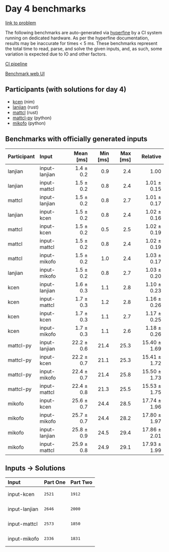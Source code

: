 # Day 4 benchmarks

[link to problem](https://adventofcode.com/2024/day/4)

The following benchmarks are auto-generated via
[hyperfine](https://github.com/sharkdp/hyperfine) by a CI system running on
dedicated hardware. As per the hyperfine documentation, results may be
inaccurate for times < 5 ms. These benchmarks represent the total time to read,
parse, and solve the given inputs, and, as such, some variation is expected due
to IO and other factors.

[CI pipeline](http://ci.papercode.net:8080/teams/main/pipelines/aoc2024)

[Benchmark web UI](https://aoc.ancalagon.black)


## Participants (with solutions for day 4)

- [kcen](https://github.com/kcen/aoc2024) (nim)
- [lanjian](https://github.com/lanjian/aoc-2024) (rust)
- [mattcl](https://github.com/mattcl/aoc2024) (rust)
- [mattcl-py](https://github.com/mattcl/aoc2024-py) (python)
- [mikofo](https://github.com/mikofo/aoc2024) (python)


## Benchmarks with officially generated inputs

| Participant | Input | Mean [ms] | Min [ms] | Max [ms] | Relative |
|:---|:---|---:|---:|---:|---:|
| lanjian | input-lanjian | 1.4 ± 0.2 | 0.9 | 2.4 | 1.00 |
| lanjian | input-mattcl | 1.5 ± 0.2 | 0.8 | 2.4 | 1.01 ± 0.15 |
| mattcl | input-lanjian | 1.5 ± 0.2 | 0.8 | 2.7 | 1.01 ± 0.17 |
| lanjian | input-kcen | 1.5 ± 0.2 | 0.8 | 2.4 | 1.02 ± 0.16 |
| mattcl | input-kcen | 1.5 ± 0.2 | 0.5 | 2.5 | 1.02 ± 0.19 |
| mattcl | input-mattcl | 1.5 ± 0.2 | 0.8 | 2.4 | 1.02 ± 0.19 |
| mattcl | input-mikofo | 1.5 ± 0.2 | 1.0 | 2.4 | 1.03 ± 0.17 |
| lanjian | input-mikofo | 1.5 ± 0.2 | 0.8 | 2.7 | 1.03 ± 0.20 |
| kcen | input-lanjian | 1.6 ± 0.3 | 1.1 | 2.8 | 1.10 ± 0.23 |
| kcen | input-mattcl | 1.7 ± 0.3 | 1.2 | 2.8 | 1.16 ± 0.26 |
| kcen | input-kcen | 1.7 ± 0.3 | 1.1 | 2.7 | 1.17 ± 0.25 |
| kcen | input-mikofo | 1.7 ± 0.3 | 1.1 | 2.6 | 1.18 ± 0.26 |
| mattcl-py | input-lanjian | 22.2 ± 0.6 | 21.4 | 25.3 | 15.40 ± 1.69 |
| mattcl-py | input-kcen | 22.2 ± 0.7 | 21.1 | 25.3 | 15.41 ± 1.72 |
| mattcl-py | input-mikofo | 22.4 ± 0.7 | 21.4 | 25.8 | 15.50 ± 1.73 |
| mattcl-py | input-mattcl | 22.4 ± 0.8 | 21.3 | 25.5 | 15.53 ± 1.75 |
| mikofo | input-kcen | 25.6 ± 0.7 | 24.4 | 28.5 | 17.74 ± 1.96 |
| mikofo | input-mikofo | 25.7 ± 0.7 | 24.4 | 28.2 | 17.80 ± 1.97 |
| mikofo | input-lanjian | 25.8 ± 0.9 | 24.5 | 29.4 | 17.86 ± 2.01 |
| mikofo | input-mattcl | 25.9 ± 0.8 | 24.9 | 29.1 | 17.93 ± 1.99 |


## Inputs -> Solutions

| Input | Part One | Part Two |
|:---|:---|:---|
|input-kcen|<pre>2521</pre>|<pre>1912</pre>|
|input-lanjian|<pre>2646</pre>|<pre>2000</pre>|
|input-mattcl|<pre>2573</pre>|<pre>1850</pre>|
|input-mikofo|<pre>2336</pre>|<pre>1831</pre>|